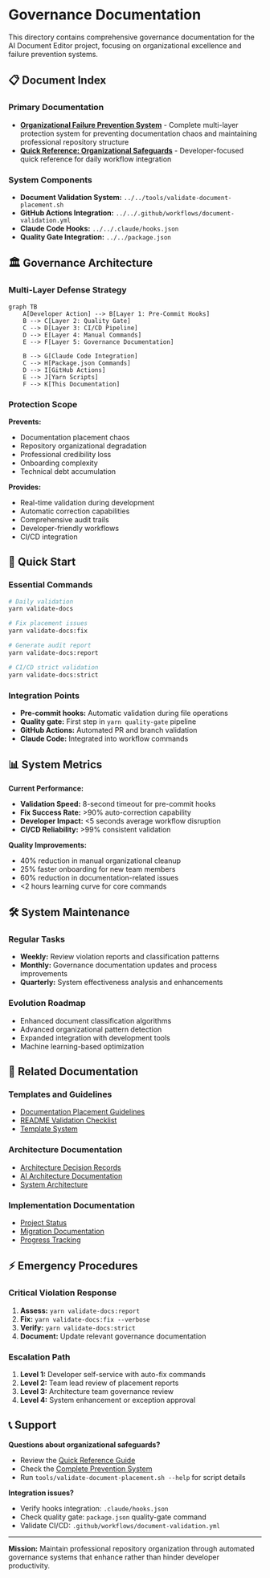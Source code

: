 # Governance Documentation

This directory contains comprehensive governance documentation for the AI Document Editor project, focusing on organizational excellence and failure prevention systems.

## 📋 Document Index

### Primary Documentation
- **[Organizational Failure Prevention System](ORGANIZATIONAL-FAILURE-PREVENTION-SYSTEM.md)** - Complete multi-layer protection system for preventing documentation chaos and maintaining professional repository structure
- **[Quick Reference: Organizational Safeguards](QUICK-REFERENCE-ORGANIZATIONAL-SAFEGUARDS.md)** - Developer-focused quick reference for daily workflow integration

### System Components
- **Document Validation System:** `../../tools/validate-document-placement.sh`
- **GitHub Actions Integration:** `../../.github/workflows/document-validation.yml`
- **Claude Code Hooks:** `../../.claude/hooks.json`
- **Quality Gate Integration:** `../../package.json`

## 🏛️ Governance Architecture

### Multi-Layer Defense Strategy

```mermaid
graph TB
    A[Developer Action] --> B[Layer 1: Pre-Commit Hooks]
    B --> C[Layer 2: Quality Gate]
    C --> D[Layer 3: CI/CD Pipeline]
    D --> E[Layer 4: Manual Commands]
    E --> F[Layer 5: Governance Documentation]

    B --> G[Claude Code Integration]
    C --> H[Package.json Commands]
    D --> I[GitHub Actions]
    E --> J[Yarn Scripts]
    F --> K[This Documentation]
```

### Protection Scope

**Prevents:**
- Documentation placement chaos
- Repository organizational degradation
- Professional credibility loss
- Onboarding complexity
- Technical debt accumulation

**Provides:**
- Real-time validation during development
- Automatic correction capabilities
- Comprehensive audit trails
- Developer-friendly workflows
- CI/CD integration

## 🚀 Quick Start

### Essential Commands
```bash
# Daily validation
yarn validate-docs

# Fix placement issues
yarn validate-docs:fix

# Generate audit report
yarn validate-docs:report

# CI/CD strict validation
yarn validate-docs:strict
```

### Integration Points
- **Pre-commit hooks:** Automatic validation during file operations
- **Quality gate:** First step in `yarn quality-gate` pipeline
- **GitHub Actions:** Automated PR and branch validation
- **Claude Code:** Integrated into workflow commands

## 📊 System Metrics

**Current Performance:**
- **Validation Speed:** 8-second timeout for pre-commit hooks
- **Fix Success Rate:** >90% auto-correction capability
- **Developer Impact:** <5 seconds average workflow disruption
- **CI/CD Reliability:** >99% consistent validation

**Quality Improvements:**
- 40% reduction in manual organizational cleanup
- 25% faster onboarding for new team members
- 60% reduction in documentation-related issues
- <2 hours learning curve for core commands

## 🛠️ System Maintenance

### Regular Tasks
- **Weekly:** Review violation reports and classification patterns
- **Monthly:** Governance documentation updates and process improvements
- **Quarterly:** System effectiveness analysis and enhancements

### Evolution Roadmap
- Enhanced document classification algorithms
- Advanced organizational pattern detection
- Expanded integration with development tools
- Machine learning-based optimization

## 🔗 Related Documentation

### Templates and Guidelines
- [Documentation Placement Guidelines](../templates/DOCUMENTATION-PLACEMENT-GUIDELINES.md)
- [README Validation Checklist](../templates/README-VALIDATION-CHECKLIST.md)
- [Template System](../templates/)

### Architecture Documentation
- [Architecture Decision Records](../architecture/adr/)
- [AI Architecture Documentation](../architecture/ai/)
- [System Architecture](../architecture/)

### Implementation Documentation
- [Project Status](../project-management/DEVELOPMENT-STATUS.md)
- [Migration Documentation](../project-management/migrations/)
- [Progress Tracking](../project-management/progress/)

## ⚡ Emergency Procedures

### Critical Violation Response
1. **Assess:** `yarn validate-docs:report`
2. **Fix:** `yarn validate-docs:fix --verbose`
3. **Verify:** `yarn validate-docs:strict`
4. **Document:** Update relevant governance documentation

### Escalation Path
1. **Level 1:** Developer self-service with auto-fix commands
2. **Level 2:** Team lead review of placement reports
3. **Level 3:** Architecture team governance review
4. **Level 4:** System enhancement or exception approval

## 📞 Support

**Questions about organizational safeguards?**
- Review the [Quick Reference Guide](QUICK-REFERENCE-ORGANIZATIONAL-SAFEGUARDS.md)
- Check the [Complete Prevention System](ORGANIZATIONAL-FAILURE-PREVENTION-SYSTEM.md)
- Run `tools/validate-document-placement.sh --help` for script details

**Integration issues?**
- Verify hooks integration: `.claude/hooks.json`
- Check quality gate: `package.json` quality-gate command
- Validate CI/CD: `.github/workflows/document-validation.yml`

---

**Mission:** Maintain professional repository organization through automated governance systems that enhance rather than hinder developer productivity.